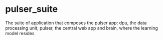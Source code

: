 # pulser_suite
The suite of application that composes the pulser app: dpu, the data processing unit; pulser, the central web app and brain, where the learning model resides
